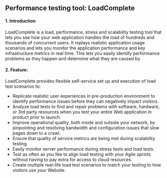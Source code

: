 ﻿

## Performance testing tool: LoadComplete

#### 1. Introduction
LoadComplete is a load, performance, stress and scalability testing tool that lets you see how your web application handles the load of hundreds and thousands of concurrent users. It replays realistic application usage scenarios and lets you monitor the application performance and key infrastructure metrics in real time. This lets you easily identify performance problems as they happen and determine what they are caused by

#### 2. Feature:
LoadComplete provides flexible self-service set up and execution of load test scenarios to:  


-   Replicate realistic user experiences in pre-production environment to identify performance issues before they can negatively impact visitors.
-   Analyze load tests to find and repair problems with software, hardware, or 3rd party resources when you test your entire Web application in product prior to launch.
-   Improve operational quality, both inside and outside your network, by pinpointing and resolving bandwidth and configuration issues that slow pages down to a crawl.
-   Ensure that quality of service metrics are being met during scalability testing.
-   Easily monitor server performance during stress tests and load tests.
-   Test as often as you like to align load testing with your Agile sprints without having to pay extra for access to cloud resources.
-   Create multiple real-life load test scenarios to match your testing to how visitors use your Website.
